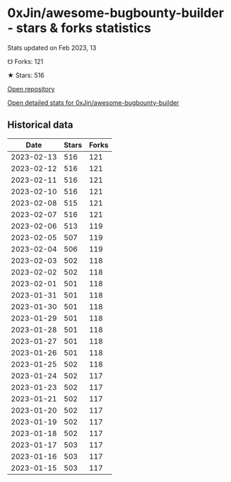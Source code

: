 # 0xJin/awesome-bugbounty-builder - stars & forks statistics

Stats updated on Feb 2023, 13

☋ Forks: 121

★ Stars: 516

[Open repository](https://github.com/0xJin/awesome-bugbounty-builder)

[Open detailed stats for 0xJin/awesome-bugbounty-builder](https://reviewgithub.com/rep/0xJin/awesome-bugbounty-builder)

## Historical data
| Date | Stars | Forks |
|------|-------|-------|
| 2023-02-13 | 516 | 121 | 
| 2023-02-12 | 516 | 121 | 
| 2023-02-11 | 516 | 121 | 
| 2023-02-10 | 516 | 121 | 
| 2023-02-08 | 515 | 121 | 
| 2023-02-07 | 516 | 121 | 
| 2023-02-06 | 513 | 119 | 
| 2023-02-05 | 507 | 119 | 
| 2023-02-04 | 506 | 119 | 
| 2023-02-03 | 502 | 118 | 
| 2023-02-02 | 502 | 118 | 
| 2023-02-01 | 501 | 118 | 
| 2023-01-31 | 501 | 118 | 
| 2023-01-30 | 501 | 118 | 
| 2023-01-29 | 501 | 118 | 
| 2023-01-28 | 501 | 118 | 
| 2023-01-27 | 501 | 118 | 
| 2023-01-26 | 501 | 118 | 
| 2023-01-25 | 502 | 118 | 
| 2023-01-24 | 502 | 117 | 
| 2023-01-23 | 502 | 117 | 
| 2023-01-21 | 502 | 117 | 
| 2023-01-20 | 502 | 117 | 
| 2023-01-19 | 502 | 117 | 
| 2023-01-18 | 502 | 117 | 
| 2023-01-17 | 503 | 117 | 
| 2023-01-16 | 503 | 117 | 
| 2023-01-15 | 503 | 117 | 

